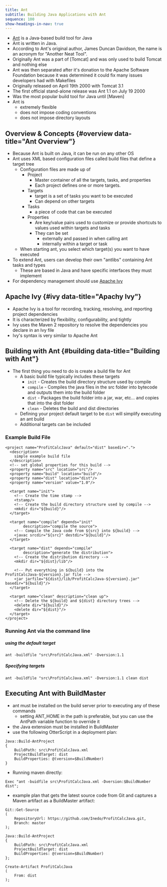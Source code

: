 ```yaml
---
title: Ant
subtitle: Building Java Applications with Ant
sequence: 100
show-headings-in-nav: true
---
```


- [Ant](https://ant.apache.org) is a Java-based build tool for Java
- Ant is written in Java. 
- According to Ant's original author, James Duncan Davidson, the name is an acronym for "Another Neat Tool".
- Originally Ant was a part of [Tomcat] and was only used to build Tomcat and nothing else
- Ant was then separated after it's donation to the Apache Software Foundation because it was determined it could fix many issues developers had with Makefiles
- Originally released on April 19th 2000 with Tomcat 3.1
- The first official stand-alone release was Ant 1.1 on July 19 2000
- Was the most popular build tool for Java until [Maven]
- Ant is 
  - extremely flexible
  - does not impose coding conventions
  - does not impose directory layouts

## Overview & Concepts {#overview data-title="Ant Overview"}

- Because Ant is built on Java, it can be run on any other OS
- Ant uses XML based configuration files called build files that define a target tree
  - Configuration files are made up of
    - Project
      - Master container of all the targets, tasks, and properties 
      - Each project defines one or more targets.
    - Targets
      -  target is a set of tasks you want to be executed
      -  Can depend on other targets
    - Tasks
      - a piece of code that can be executed 
    - Properties
      - Are key/value pairs used to customize or provide shortcuts to values used within targets and tasks
      - They can be set 
        - externally and passed in when calling ant
        - internally within a target or task
  - When starting ant, you select which target(s) you want to have executed
- To extend Ant, users can develop their own "antlibs" containing Ant tasks and types
  - These are based in Java and have specific interfaces they must implement
- For dependency management should use [Apache Ivy](https://ant.apache.org/ivy/)

## Apache Ivy {#ivy data-title="Apachy Ivy"}

- Apache Ivy is a tool for recording, tracking, resolving, and reporting project dependencies
- It is characterized by flexibility, configurability, and tightly
- Ivy uses the Maven 2 repository to resolve the dependencies you declare in an Ivy file
- Ivy's syntax is very similar to Apache Ant

## Building with Ant {#building data-title="Building with Ant"}

- The first thing you need to do is create a build file for Ant
  - A basic build file typically includes these targets
    - `init` - Creates the build directory structure used by compile 
    - `compile` - Compiles the java files in the src folder into bytecode and outputs them into the build folder
    - `dist` - Packages the build folder into a jar, war, etc... and copies that into the dist folder
    - `clean` - Deletes the build and dist directories
  - Defining your project default target to be `dist` will simplify executing an ant build
  - Additional targets can be included 

### Example Build File
```
<project name="ProfitCalcJava" default="dist" basedir=".">
  <description>
    simple example build file
  </description>
  <!-- set global properties for this build -->
  <property name="src" location="src"/>
  <property name="build" location="build"/>
  <property name="dist" location="dist"/>
  <property name="version" value="1.0"/>

  <target name="init">
    <!-- Create the time stamp -->
    <tstamp/>
    <!-- Create the build directory structure used by compile -->
    <mkdir dir="${build}"/>
  </target>

  <target name="compile" depends="init"
        description="compile the source">
    <!-- Compile the Java code from ${src} into ${build} -->
    <javac srcdir="${src}" destdir="${build}"/>
  </target>

  <target name="dist" depends="compile"
        description="generate the distribution">
    <!-- Create the distribution directory -->
    <mkdir dir="${dist}/lib"/>

    <!-- Put everything in ${build} into the ProfitCalcJava-${version}.jar file -->
    <jar jarfile="${dist}/lib/ProfitCalcJava-${version}.jar" basedir="${build}"/>
  </target>

  <target name="clean" description="clean up">
    <!-- Delete the ${build} and ${dist} directory trees -->
    <delete dir="${build}"/>
    <delete dir="${dist}"/>
  </target>
</project>
```

### Running Ant via the command line

##### using the default target
```
ant -buildfile "src\ProfitCalcJava.xml" -Dversion:1.1
```

##### Specifying targets
```
ant -buildfile "src\ProfitCalcJava.xml" -Dversion:1.1 clean dist
```

## Executing Ant with BuildMaster

- ant must be installed on the build server prior to executing any of these commands
  - setting ANT_HOME in the path is preferable, but you can use the AntPath variable function to override it
- the Java extension must be installed in BuildMaster
- use the following OtterScript in a deployment plan:

```
Java::Build-AntProject
{
    BuildPath: src\ProfitCalcJava.xml
    ProjectBuildTarget: dist
    BuildProperties: @(version=$BuildNumber)
}
```

- Running maven directly:
```
Exec "ant -buidfile src\ProfitCalcJava.xml -Dversion:$BuildNumber dist";
```

- example plan that gets the latest source code from Git and captures a Maven artifact as a BuildMaster artifact:
```
Git::Get-Source
(
    RepositoryUrl: https://github.com/Inedo/ProfitCalcJava.git,
    Branch: master
);

Java::Build-AntProject
{
    BuildPath: src\ProfitCalcJava.xml
    ProjectBuildTarget: dist
    BuildProperties: @(version=$BuildNumber)
};

Create-Artifact ProfitCalcJava
(
    From: dist
);
```